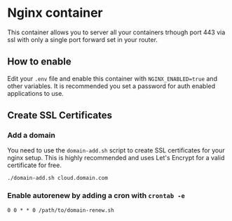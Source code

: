 # Nginx container

This container allows you to server all your containers trhough port 443 via ssl with only a single port forward set in your router.

## How to enable

Edit your `.env` file and enable this container with `NGINX_ENABLED=true` and other variables. It is recommended you set a password for auth enabled applications to use.

## Create SSL Certificates

### Add a domain

You need to use the `domain-add.sh` script to create SSL certificates for your nginx setup. This is highly recommended and uses Let's Encrypt for a valid certificate for free.

```
./domain-add.sh cloud.domain.com
```

### Enable autorenew by adding a cron with `crontab -e`

```
0 0 * * 0 /path/to/domain-renew.sh
```